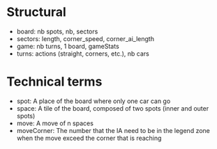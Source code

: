 # Structural

- board: nb spots, nb, sectors
- sectors: length, corner_speed, corner_ai_length
- game: nb turns, 1 board, gameStats
- turns: actions (straight, corners, etc.), nb cars

# Technical terms

- spot: A place of the board where only one car can go
- space: A tile of the board, composed of two spots (inner and outer spots)
- move: A move of n spaces
- moveCorner: The number that the IA need to be in the legend zone when the move exceed the corner that is reaching

